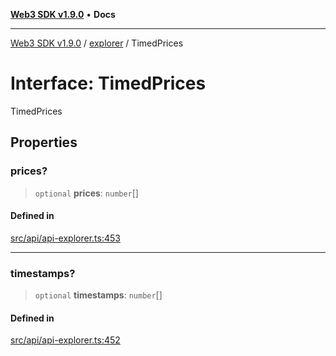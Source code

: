 [**Web3 SDK v1.9.0**](../../../README.md) • **Docs**

***

[Web3 SDK v1.9.0](../../../globals.md) / [explorer](../README.md) / TimedPrices

# Interface: TimedPrices

TimedPrices

## Properties

### prices?

> `optional` **prices**: `number`[]

#### Defined in

[src/api/api-explorer.ts:453](https://github.com/Mystic-Nayy/alephium-web3/blob/c1afd789a197ce5fe21f08c2965942090157c33d/packages/web3/src/api/api-explorer.ts#L453)

***

### timestamps?

> `optional` **timestamps**: `number`[]

#### Defined in

[src/api/api-explorer.ts:452](https://github.com/Mystic-Nayy/alephium-web3/blob/c1afd789a197ce5fe21f08c2965942090157c33d/packages/web3/src/api/api-explorer.ts#L452)
